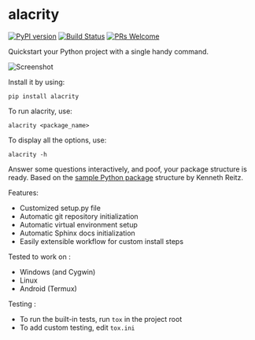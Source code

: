 # alacrity

[![PyPI version](https://badge.fury.io/py/alacrity.svg)](https://badge.fury.io/py/alacrity)
[![Build Status](https://travis-ci.org/vishnuvardhan-kumar/alacrity.svg?branch=master)](https://travis-ci.org/vishnuvardhan-kumar/alacrity)
[![PRs Welcome](https://img.shields.io/badge/PRs-welcome-brightgreen.svg?style=flat-square)](http://makeapullrequest.com)

Quickstart your Python project with a single handy command.

![Screenshot](https://raw.githubusercontent.com/vishnuvardhan-kumar/alacrity/master/alacrity/tests/scr.png)

Install it by using:

`pip install alacrity`

To run alacrity, use:

`alacrity <package_name>`

To display all the options, use:

`alacrity -h`

Answer some questions interactively, and poof, your package structure is ready.
Based on the [sample Python package](https://github.com/kennethreitz/samplemod) structure by Kenneth Reitz.

Features:
 - Customized setup.py file
 - Automatic git repository initialization
 - Automatic virtual environment setup
 - Automatic Sphinx docs initialization
 - Easily extensible workflow for custom install steps 

Tested to work on :
 - Windows (and Cygwin)
 - Linux
 - Android (Termux)

Testing : 
 - To run the built-in tests, run `tox` in the project root
 - To add custom testing, edit `tox.ini`